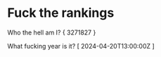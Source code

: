 # Fuck the rankings

Who the hell am I?
{ 3271827 }

What fucking year is it?
[ 2024-04-20T13:00:00Z ]
